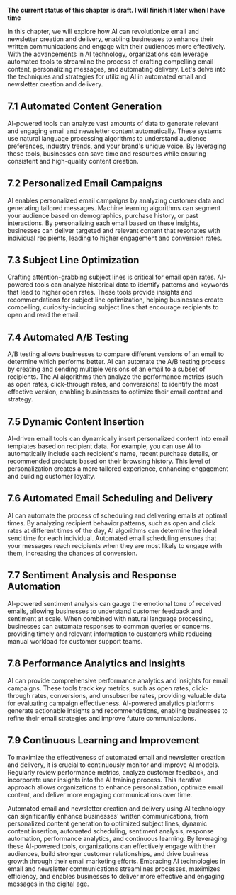 **The current status of this chapter is draft. I will finish it later when I have time**

In this chapter, we will explore how AI can revolutionize email and newsletter creation and delivery, enabling businesses to enhance their written communications and engage with their audiences more effectively. With the advancements in AI technology, organizations can leverage automated tools to streamline the process of crafting compelling email content, personalizing messages, and automating delivery. Let's delve into the techniques and strategies for utilizing AI in automated email and newsletter creation and delivery.

7.1 Automated Content Generation
--------------------------------

AI-powered tools can analyze vast amounts of data to generate relevant and engaging email and newsletter content automatically. These systems use natural language processing algorithms to understand audience preferences, industry trends, and your brand's unique voice. By leveraging these tools, businesses can save time and resources while ensuring consistent and high-quality content creation.

7.2 Personalized Email Campaigns
--------------------------------

AI enables personalized email campaigns by analyzing customer data and generating tailored messages. Machine learning algorithms can segment your audience based on demographics, purchase history, or past interactions. By personalizing each email based on these insights, businesses can deliver targeted and relevant content that resonates with individual recipients, leading to higher engagement and conversion rates.

7.3 Subject Line Optimization
-----------------------------

Crafting attention-grabbing subject lines is critical for email open rates. AI-powered tools can analyze historical data to identify patterns and keywords that lead to higher open rates. These tools provide insights and recommendations for subject line optimization, helping businesses create compelling, curiosity-inducing subject lines that encourage recipients to open and read the email.

7.4 Automated A/B Testing
-------------------------

A/B testing allows businesses to compare different versions of an email to determine which performs better. AI can automate the A/B testing process by creating and sending multiple versions of an email to a subset of recipients. The AI algorithms then analyze the performance metrics (such as open rates, click-through rates, and conversions) to identify the most effective version, enabling businesses to optimize their email content and strategy.

7.5 Dynamic Content Insertion
-----------------------------

AI-driven email tools can dynamically insert personalized content into email templates based on recipient data. For example, you can use AI to automatically include each recipient's name, recent purchase details, or recommended products based on their browsing history. This level of personalization creates a more tailored experience, enhancing engagement and building customer loyalty.

7.6 Automated Email Scheduling and Delivery
-------------------------------------------

AI can automate the process of scheduling and delivering emails at optimal times. By analyzing recipient behavior patterns, such as open and click rates at different times of the day, AI algorithms can determine the ideal send time for each individual. Automated email scheduling ensures that your messages reach recipients when they are most likely to engage with them, increasing the chances of conversion.

7.7 Sentiment Analysis and Response Automation
----------------------------------------------

AI-powered sentiment analysis can gauge the emotional tone of received emails, allowing businesses to understand customer feedback and sentiment at scale. When combined with natural language processing, businesses can automate responses to common queries or concerns, providing timely and relevant information to customers while reducing manual workload for customer support teams.

7.8 Performance Analytics and Insights
--------------------------------------

AI can provide comprehensive performance analytics and insights for email campaigns. These tools track key metrics, such as open rates, click-through rates, conversions, and unsubscribe rates, providing valuable data for evaluating campaign effectiveness. AI-powered analytics platforms generate actionable insights and recommendations, enabling businesses to refine their email strategies and improve future communications.

7.9 Continuous Learning and Improvement
---------------------------------------

To maximize the effectiveness of automated email and newsletter creation and delivery, it is crucial to continuously monitor and improve AI models. Regularly review performance metrics, analyze customer feedback, and incorporate user insights into the AI training process. This iterative approach allows organizations to enhance personalization, optimize email content, and deliver more engaging communications over time.

Automated email and newsletter creation and delivery using AI technology can significantly enhance businesses' written communications, from personalized content generation to optimized subject lines, dynamic content insertion, automated scheduling, sentiment analysis, response automation, performance analytics, and continuous learning. By leveraging these AI-powered tools, organizations can effectively engage with their audiences, build stronger customer relationships, and drive business growth through their email marketing efforts. Embracing AI technologies in email and newsletter communications streamlines processes, maximizes efficiency, and enables businesses to deliver more effective and engaging messages in the digital age.
